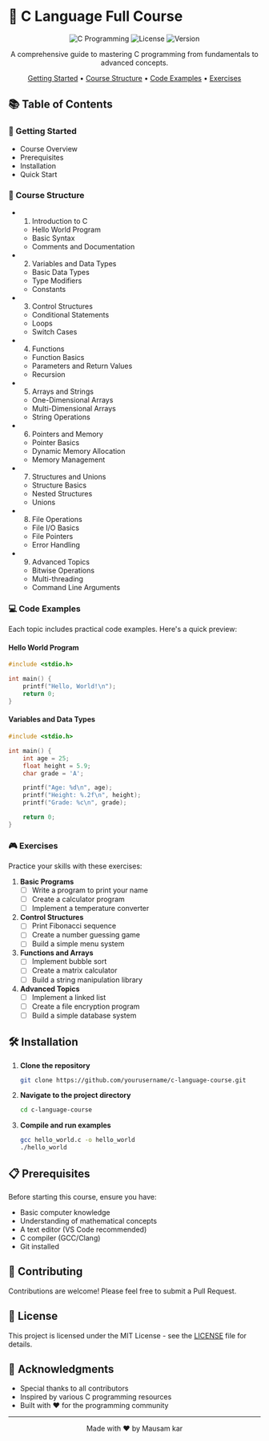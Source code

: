 # 🚀 C Language Full Course

<div align="center">

![C Programming](https://img.shields.io/badge/C-Programming-blue)
![License](https://img.shields.io/badge/License-MIT-green)
![Version](https://img.shields.io/badge/Version-1.0.0-orange)

A comprehensive guide to mastering C programming from fundamentals to advanced concepts.

[Getting Started](#getting-started) •
[Course Structure](#course-structure) •
[Code Examples](#code-examples) •
[Exercises](#exercises)

</div>

## 📚 Table of Contents

### 🎯 Getting Started
- Course Overview
- Prerequisites
- Installation
- Quick Start

### 📖 Course Structure
- 1. Introduction to C
  - Hello World Program
  - Basic Syntax
  - Comments and Documentation
- 2. Variables and Data Types
  - Basic Data Types
  - Type Modifiers
  - Constants
- 3. Control Structures
  - Conditional Statements
  - Loops
  - Switch Cases
- 4. Functions
  - Function Basics
  - Parameters and Return Values
  - Recursion
- 5. Arrays and Strings
  - One-Dimensional Arrays
  - Multi-Dimensional Arrays
  - String Operations
- 6. Pointers and Memory
  - Pointer Basics
  - Dynamic Memory Allocation
  - Memory Management
- 7. Structures and Unions
  - Structure Basics
  - Nested Structures
  - Unions
- 8. File Operations
  - File I/O Basics
  - File Pointers
  - Error Handling
- 9. Advanced Topics
  - Bitwise Operations
  - Multi-threading
  - Command Line Arguments

### 💻 Code Examples

Each topic includes practical code examples. Here's a quick preview:

#### Hello World Program
```c
#include <stdio.h>

int main() {
    printf("Hello, World!\n");
    return 0;
}
```

#### Variables and Data Types
```c
#include <stdio.h>

int main() {
    int age = 25;
    float height = 5.9;
    char grade = 'A';

    printf("Age: %d\n", age);
    printf("Height: %.2f\n", height);
    printf("Grade: %c\n", grade);

    return 0;
}
```

### 🎮 Exercises

Practice your skills with these exercises:

1. **Basic Programs**
   - [ ] Write a program to print your name
   - [ ] Create a calculator program
   - [ ] Implement a temperature converter

2. **Control Structures**
   - [ ] Print Fibonacci sequence
   - [ ] Create a number guessing game
   - [ ] Build a simple menu system

3. **Functions and Arrays**
   - [ ] Implement bubble sort
   - [ ] Create a matrix calculator
   - [ ] Build a string manipulation library

4. **Advanced Topics**
   - [ ] Implement a linked list
   - [ ] Create a file encryption program
   - [ ] Build a simple database system

## 🛠️ Installation

1. **Clone the repository**
   ```bash
   git clone https://github.com/yourusername/c-language-course.git
   ```

2. **Navigate to the project directory**
   ```bash
   cd c-language-course
   ```

3. **Compile and run examples**
   ```bash
   gcc hello_world.c -o hello_world
   ./hello_world
   ```

## 📋 Prerequisites

Before starting this course, ensure you have:
- Basic computer knowledge
- Understanding of mathematical concepts
- A text editor (VS Code recommended)
- C compiler (GCC/Clang)
- Git installed

## 📝 Contributing

Contributions are welcome! Please feel free to submit a Pull Request.

## 📄 License

This project is licensed under the MIT License - see the [LICENSE](LICENSE) file for details.

## 🙏 Acknowledgments

- Special thanks to all contributors
- Inspired by various C programming resources
- Built with ❤️ for the programming community

---

<div align="center">
Made with ❤️ by Mausam kar
</div>
